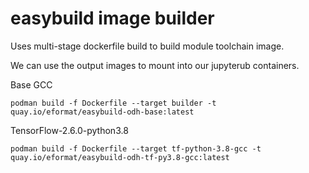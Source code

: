 # easybuild image builder

Uses multi-stage dockerfile build to build module toolchain image.

We can use the output images to mount into our jupyterub containers.

Base GCC
```
podman build -f Dockerfile --target builder -t quay.io/eformat/easybuild-odh-base:latest
```

TensorFlow-2.6.0-python3.8
```
podman build -f Dockerfile --target tf-python-3.8-gcc -t quay.io/eformat/easybuild-odh-tf-py3.8-gcc:latest
```
